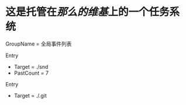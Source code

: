 # 这是托管在*那么的维基*上的一个任务系统

<!-- TaskManager -->

GroupName = 全局事件列表



Entry
- Target = ./snd
- PastCount = 7

Entry
- Target = ./.git

<!-- End of TaskManager -->


